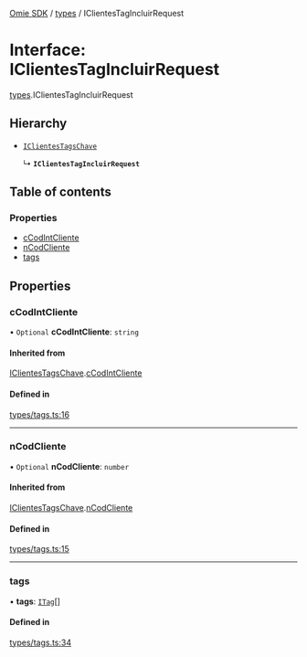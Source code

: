 [Omie SDK](../README.md) / [types](../modules/types.md) / IClientesTagIncluirRequest

# Interface: IClientesTagIncluirRequest

[types](../modules/types.md).IClientesTagIncluirRequest

## Hierarchy

- [`IClientesTagsChave`](types.IClientesTagsChave.md)

  ↳ **`IClientesTagIncluirRequest`**

## Table of contents

### Properties

- [cCodIntCliente](types.IClientesTagIncluirRequest.md#ccodintcliente)
- [nCodCliente](types.IClientesTagIncluirRequest.md#ncodcliente)
- [tags](types.IClientesTagIncluirRequest.md#tags)

## Properties

### cCodIntCliente

• `Optional` **cCodIntCliente**: `string`

#### Inherited from

[IClientesTagsChave](types.IClientesTagsChave.md).[cCodIntCliente](types.IClientesTagsChave.md#ccodintcliente)

#### Defined in

[types/tags.ts:16](https://github.com/lucas-bogos/omie-sdk/blob/f0ca102/src/types/tags.ts#L16)

___

### nCodCliente

• `Optional` **nCodCliente**: `number`

#### Inherited from

[IClientesTagsChave](types.IClientesTagsChave.md).[nCodCliente](types.IClientesTagsChave.md#ncodcliente)

#### Defined in

[types/tags.ts:15](https://github.com/lucas-bogos/omie-sdk/blob/f0ca102/src/types/tags.ts#L15)

___

### tags

• **tags**: [`ITag`](types.ITag.md)[]

#### Defined in

[types/tags.ts:34](https://github.com/lucas-bogos/omie-sdk/blob/f0ca102/src/types/tags.ts#L34)

